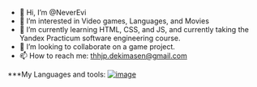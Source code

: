 - 👋 Hi, I’m @NeverEvi
- 👀 I’m interested in Video games, Languages, and Movies
- 🌱 I’m currently learning HTML, CSS, and JS, and currently taking the Yandex Practicum software engineering course.
- 💞️ I’m looking to collaborate on a game project.
- 📫 How to reach me: thhjp.dekimasen@gmail.com

***My Languages and tools:
[![image](https://user-images.githubusercontent.com/113251601/199761243-84b5d775-0320-481b-a2a2-1077481c1600.png)](https://icons8.com/icon/108784/javascript)


<!---
NeverEvi/NeverEvi is a ✨ special ✨ repository because its `README.md` (this file) appears on your GitHub profile.
You can click the Preview link to take a look at your changes.
--->
